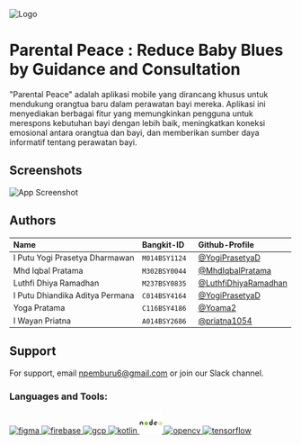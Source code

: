 
![Logo](https://cdn.discordapp.com/attachments/964505604657909760/1175747787284021289/Logo_Captone_Project_1.png?ex=656c5b74&is=6559e674&hm=3ec0b72df0e6109aa24e74cbd2c66d427e8fefe713002fce952dccbf9caec757&)


# Parental Peace : Reduce Baby Blues by Guidance and Consultation


"Parental Peace" adalah aplikasi mobile yang dirancang khusus untuk mendukung orangtua baru dalam perawatan bayi mereka. Aplikasi ini menyediakan berbagai fitur yang memungkinkan pengguna untuk merespons kebutuhan bayi dengan lebih baik, meningkatkan koneksi emosional antara orangtua dan bayi, dan memberikan sumber daya informatif tentang perawatan bayi.

## Screenshots

![App Screenshot](https://cdn.discordapp.com/attachments/964505604657909760/1175747943064674314/Parental_Peace_Logo_21_page-0001_1.png?ex=656c5b99&is=6559e699&hm=106236279d5297665f2e539f7da073dfdaefecb98f3f62634c278dadffb727eb&)


## Authors
| Name | Bangkit-ID     | Github-Profile                       |
| :-------- | :------- | :-------------------------------- |
| I Putu Yogi Prasetya Dharmawan      | `M014BSY1124` | [@YogiPrasetyaD](https://github.com/YogiPrasetyaD) |
| Mhd Iqbal Pratama      | `M302BSY0044 ` | [@MhdIqbalPratama](https://github.com/MhdIqbalPratama) |
| Luthfi Dhiya Ramadhan      | `M237BSY0835 ` | [@LuthfiDhiyaRamadhan](https://github.com/LuthfiDhiyaRamadhan) |
| I Putu Dhiandika Aditya Permana      | `C014BSY4164` | [@YogiPrasetyaD](https://github.com/YogiPrasetyaD) |
| Yoga Pratama      | `C116BSY4186 ` | [@Yoama2](https://github.com/Yoama2) |
| I Wayan Priatna      | `A014BSY2686 ` | [@priatna1054](https://github.com/priatna1054) |


## Support

For support, email npemburu6@gmail.com or join our Slack channel.


<h3 align="left">Languages and Tools:</h3>
<p align="left"> <a href="https://www.figma.com/" target="_blank" rel="noreferrer"> <img src="https://www.vectorlogo.zone/logos/figma/figma-icon.svg" alt="figma" width="40" height="40"/> </a> <a href="https://firebase.google.com/" target="_blank" rel="noreferrer"> <img src="https://www.vectorlogo.zone/logos/firebase/firebase-icon.svg" alt="firebase" width="40" height="40"/> </a> <a href="https://cloud.google.com" target="_blank" rel="noreferrer"> <img src="https://www.vectorlogo.zone/logos/google_cloud/google_cloud-icon.svg" alt="gcp" width="40" height="40"/> </a> <a href="https://kotlinlang.org" target="_blank" rel="noreferrer"> <img src="https://www.vectorlogo.zone/logos/kotlinlang/kotlinlang-icon.svg" alt="kotlin" width="40" height="40"/> </a> <a href="https://nodejs.org" target="_blank" rel="noreferrer"> <img src="https://raw.githubusercontent.com/devicons/devicon/master/icons/nodejs/nodejs-original-wordmark.svg" alt="nodejs" width="40" height="40"/> </a> <a href="https://opencv.org/" target="_blank" rel="noreferrer"> <img src="https://www.vectorlogo.zone/logos/opencv/opencv-icon.svg" alt="opencv" width="40" height="40"/> </a> <a href="https://pandas.pydata.org/" target="_blank" rel="noreferrer"> </a> <a href="https://www.tensorflow.org" target="_blank" rel="noreferrer"> <img src="https://www.vectorlogo.zone/logos/tensorflow/tensorflow-icon.svg" alt="tensorflow" width="40" height="40"/> </a> </p>
